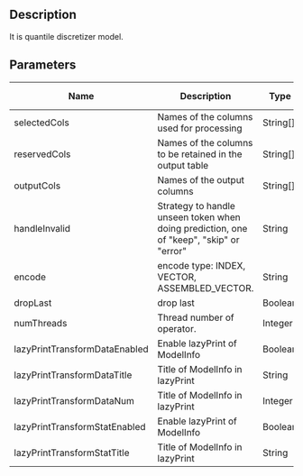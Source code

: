 ## Description
It is quantile discretizer model.

## Parameters
| Name | Description | Type | Required？ | Default Value |
| --- | --- | --- | --- | --- |
| selectedCols | Names of the columns used for processing | String[] | ✓ |  |
| reservedCols | Names of the columns to be retained in the output table | String[] |  | null |
| outputCols | Names of the output columns | String[] |  | null |
| handleInvalid | Strategy to handle unseen token when doing prediction, one of "keep", "skip" or "error" | String |  | "KEEP" |
| encode | encode type: INDEX, VECTOR, ASSEMBLED_VECTOR. | String |  | "INDEX" |
| dropLast | drop last | Boolean |  | true |
| numThreads | Thread number of operator. | Integer |  | 1 |
| lazyPrintTransformDataEnabled | Enable lazyPrint of ModelInfo | Boolean |  | false |
| lazyPrintTransformDataTitle | Title of ModelInfo in lazyPrint | String |  | null |
| lazyPrintTransformDataNum | Title of ModelInfo in lazyPrint | Integer |  | -1 |
| lazyPrintTransformStatEnabled | Enable lazyPrint of ModelInfo | Boolean |  | false |
| lazyPrintTransformStatTitle | Title of ModelInfo in lazyPrint | String |  | null |


